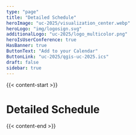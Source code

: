 ```yaml
---
type: "page"
title: "Detailed Schedule"
heroImage: "uc-2025/visualization_center.webp"
heroLogo: "img/logosign.svg"
additionalLogo: "uc-2025/logo_multicolor.png"
heroIsUserConference: true
HasBanner: true
ButtonText: "Add to your Calendar"
ButtonLink: "uc-2025/qgis-uc-2025.ics"
draft: false
sidebar: true
---
```


{{< content-start >}}

# Detailed Schedule

{{< content-end >}}
